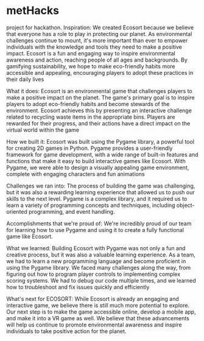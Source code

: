 # metHacks
project for hackathon.
Inspiration: 
We created Ecosort because we believe that everyone has a role to play in protecting our planet. As environmental challenges continue to mount, it's more important than ever to empower individuals with the knowledge and tools they need to make a positive impact. Ecosort is a fun and engaging way to inspire environmental awareness and action, reaching people of all ages and backgrounds. By gamifying sustainability, we hope to make eco-friendly habits more accessible and appealing, encouraging players to adopt these practices in their daily lives

What it does: 
Ecosort is an environmental game that challenges players to make a positive impact on the planet. The game's primary goal is to inspire players to adopt eco-friendly habits and become stewards of the environment. Ecosort achieves this by presenting an interactive challenge related to recycling waste items in the appropriate bins. Players are rewarded for their progress, and their actions have a direct impact on the virtual world within the game

How we built it: 
Ecosort was built using the Pygame library, a powerful tool for creating 2D games in Python. Pygame provides a user-friendly framework for game development, with a wide range of built-in features and functions that make it easy to build interactive games like Ecosort. With Pygame, we were able to design a visually appealing game environment, complete with engaging characters and fun animations

Challenges we ran into:
The process of building the game was challenging, but it was also a rewarding learning experience that allowed us to push our skills to the next level. Pygame is a complex library, and it required us to learn a variety of programming concepts and techniques, including object-oriented programming, and event handling.

Accomplishments that we're proud of:
We're incredibly proud of our team for learning how to use Pygame and using it to create a fully functional game like Ecosort.

What we learned:
Building Ecosort with Pygame was not only a fun and creative process, but it was also a valuable learning experience. As a team, we had to learn a new programming language and become proficient in using the Pygame library. We faced many challenges along the way, from figuring out how to program player controls to implementing complex scoring systems. We had to debug our code multiple times, and we learned how to troubleshoot and fix issues quickly and efficiently

What's next for ECOSORT:
While Ecosort is already an engaging and interactive game, we believe there is still much more potential to explore. Our next step is to make the game accessible online, develop a mobile app, and make it into a VR game as well. We believe that these advancements will help us continue to promote environmental awareness and inspire individuals to take positive action for the planet.
